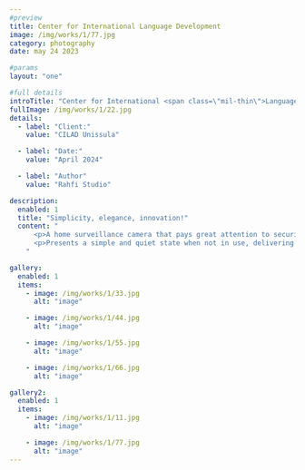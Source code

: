 ```yaml
---
#preview
title: Center for International Language Development
image: /img/works/1/77.jpg
category: photography
date: may 24 2023

#params
layout: "one"

#full details
introTitle: "Center for International <span class=\"mil-thin\">Language Development</span>"
fullImage: /img/works/1/22.jpg
details:
  - label: "Client:"
    value: "CILAD Unissula"

  - label: "Date:"
    value: "April 2024"

  - label: "Author"
    value: "Rahfi Studio"

description:
  enabled: 1
  title: "Simplicity, elegance, innovation!"
  content: "
      <p>A home surveillance camera that pays great attention to security and user privacy, featuring two modes to provide security while protecting personal privacy.The camera has an open and closed mode, we define the product to have clear two sides, expressing two working states and emotions.</p>
      <p>Presents a simple and quiet state when not in use, delivering a gentle and security.At the same time, the camera can adapt to a variety of environments, providing elegant ways of wall hanging and standing installation.</p>
    "

gallery:
  enabled: 1
  items:
    - image: /img/works/1/33.jpg
      alt: "image"

    - image: /img/works/1/44.jpg
      alt: "image"

    - image: /img/works/1/55.jpg
      alt: "image"

    - image: /img/works/1/66.jpg
      alt: "image"

gallery2:
  enabled: 1
  items:
    - image: /img/works/1/11.jpg
      alt: "image"

    - image: /img/works/1/77.jpg
      alt: "image"
---
```

